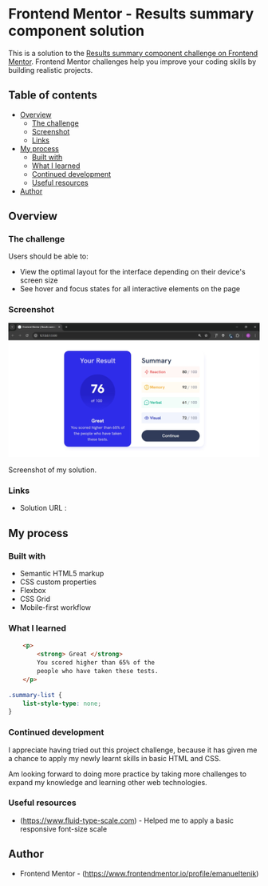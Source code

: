 # Frontend Mentor - Results summary component solution

This is a solution to the [Results summary component challenge on Frontend Mentor](https://www.frontendmentor.io/challenges/results-summary-component-CE_K6s0maV). Frontend Mentor challenges help you improve your coding skills by building realistic projects. 

## Table of contents

- [Overview](#overview)
  - [The challenge](#the-challenge)
  - [Screenshot](#screenshot)
  - [Links](#links)
- [My process](#my-process)
  - [Built with](#built-with)
  - [What I learned](#what-i-learned)
  - [Continued development](#continued-development)
  - [Useful resources](#useful-resources)
- [Author](#author)


## Overview

### The challenge

Users should be able to:

- View the optimal layout for the interface depending on their device's screen size
- See hover and focus states for all interactive elements on the page

### Screenshot

![](./solution-screenshot.jpg)

Screenshot of my solution. 

### Links

- Solution URL : 

## My process

### Built with

- Semantic HTML5 markup
- CSS custom properties
- Flexbox
- CSS Grid
- Mobile-first workflow

### What I learned

```html
    <p>
        <strong> Great </strong>  
        You scored higher than 65% of the
        people who have taken these tests.
    </p>
```
```css
.summary-list {
    list-style-type: none;
}
```

### Continued development

I appreciate having tried out this project challenge, because it has given me a chance to apply my newly learnt skills in basic HTML and CSS. 

Am looking forward to doing more practice by taking more challenges to expand my knowledge and  learning other web technologies.

### Useful resources

- (https://www.fluid-type-scale.com) - Helped me to apply a basic responsive font-size scale

## Author

- Frontend Mentor - (https://www.frontendmentor.io/profile/emanueltenik)